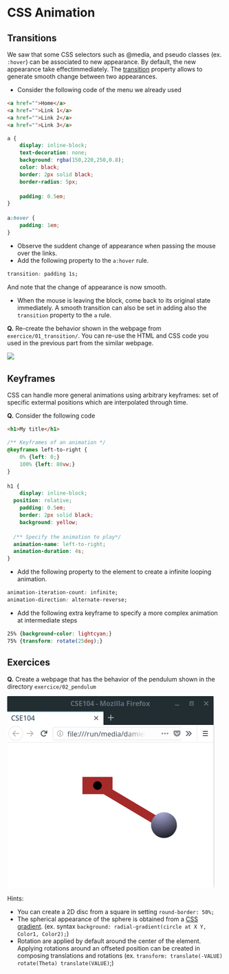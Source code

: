 # CSS Animation

## Transitions

We saw that some CSS selectors such as @media, and pseudo classes (ex. `:hover`) can be associated to new appearance. By default, the new appearance take effectimmediately. The [transition](https://developer.mozilla.org/en-US/docs/Web/CSS/CSS_Transitions/Using_CSS_transitions) property allows to generate smooth change between two appearances.

* Consider the following code of the menu we already used
```html
<a href="">Home</a>
<a href="">Link 1</a>
<a href="">Link 2</a>
<a href="">Link 3</a>
```

```css
a {
	display: inline-block;
	text-decoration: none;
	background: rgba(150,220,250,0.8);
	color: black;
	border: 2px solid black;
	border-radius: 5px;

	padding: 0.5em;
}

a:hover {
	padding: 1em;
}
```

* Observe the suddent change of appearance when passing the mouse over the links.
* Add the following property to the `a:hover` rule.
```css
transition: padding 1s;
```
And note that the change of appearance is now smooth.
* When the mouse is leaving the block, come back to its original state immediately. A smooth transition can also be set in adding also the `transition` property to the `a` rule.


__Q.__ Re-create the behavior shown in the webpage from `exercice/01_transition/`. You can re-use the HTML and CSS code you used in the previous part from the similar webpage.

![](pics/transition.gif)

## Keyframes


CSS can handle more general animations using arbitrary keyframes: set of specific extermal positions which are interpolated through time.

__Q.__ Consider the following code

```html
<h1>My title</h1>
```

```css
/** Keyframes of an animation */
@keyframes left-to-right {
	0% {left: 0;}
	100% {left: 80vw;}
}

h1 {
	display: inline-block;
  position: relative;
	padding: 0.5em;
	border: 2px solid black;
	background: yellow;

  /** Specify the animation to play*/
  animation-name: left-to-right;
  animation-duration: 4s;
}
```

* Add the following property to the element to create a infinite looping animation.

```css
animation-iteration-count: infinite;
animation-direction: alternate-reverse;
```

* Add the following extra keyframe to specify a more complex animation at intermediate steps

```css
25% {background-color: lightcyan;}
75% {transform: rotate(25deg);}
```

## Exercices

__Q.__ Create a webpage that has the behavior of the pendulum shown in the directory `exercice/02_pendulum`

![](pics/pendulum.gif)

Hints:
* You can create a 2D disc from a square in setting `round-border: 50%;`
* The spherical appearance of the sphere is obtained from a [CSS gradient](https://www.w3schools.com/css/css3_gradients.asp). (ex. syntax `background: radial-gradient(circle at X Y, Color1, Color2);`)
* Rotation are applied by default around the center of the element. Applying rotations around an offseted position can be created in composing translations and rotations (ex. `transform: translate(-VALUE) rotate(Theta) translate(VALUE)`;)
